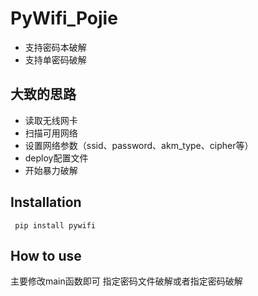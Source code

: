 # PyWifi_Pojie
- 支持密码本破解
- 支持单密码破解


## 大致的思路
- 读取无线网卡
- 扫描可用网络
- 设置网络参数（ssid、password、akm_type、cipher等）
- deploy配置文件
- 开始暴力破解


## Installation
``` pip install pywifi```


## How to use
主要修改main函数即可
指定密码文件破解或者指定密码破解
